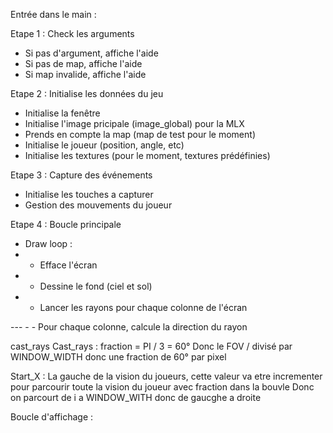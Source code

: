 Entrée dans le main :

Etape 1 : Check les arguments
- Si pas d'argument, affiche l'aide
- Si pas de map, affiche l'aide
- Si map invalide, affiche l'aide

Etape 2 : Initialise les données du jeu

- Initialise la fenêtre 
- Initialise l'image pricipale (image_global) pour la MLX
- Prends en compte la map (map de test pour le moment)
- Initialise le joueur (position, angle, etc)
- Initialise les textures (pour le moment, textures prédéfinies)

Etape 3 : Capture des événements
- Initialise les touches a capturer
- Gestion des mouvements du joueur

Etape 4 : Boucle principale
- Draw loop :
- - Efface l'écran
- - Dessine le fond (ciel et sol)
- - Lancer les rayons pour chaque colonne de l'écran

--- - - Pour chaque colonne, calcule la direction du rayon

cast_rays
Cast_rays :
fraction = PI / 3 = 60° Donc le FOV
/ divisé par WINDOW_WIDTH donc une fraction de 60° par pixel

Start_X : La gauche de la vision du joueurs, cette valeur va etre incrementer pour parcourir toute la vision du joueur avec fraction dans la bouvle
Donc on parcourt de i a WINDOW_WITH  donc de gaucghe a droite

Boucle d'affichage :


